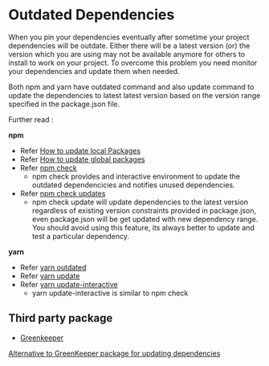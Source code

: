 # Outdated Dependencies
When you pin your dependencies eventually after sometime your project dependencies will be outdate. Either there will be a latest version (or) the version which you are using may not be available anymore for others to install to work on your project.
To overcome this problem you need monitor your dependencies and update them when needed.

Both npm and yarn have outdated command and also update command to update the dependencies to latest latest version based on the version range specified in the package.json file.

Further read :

**npm** 
- Refer [How to update local Packages](https://docs.npmjs.com/getting-started/updating-local-packages)
- Refer [How to update global packages](https://docs.npmjs.com/getting-started/updating-global-packages)
- Refer [npm check](https://www.npmjs.com/package/npm-check-interactive)
  - npm check provides and interactive environment to update the outdated dependencicies and notifies unused dependencies.
- Refer [npm check updates](https://www.npmjs.com/package/npm-check-updates)
  - npm check update will update dependencies to the latest version regardless of existing version constraints provided in package.json, even package.json will be get updated with new dependency range. You should avoid using this feature, its always better to update and test a particular dependency.

**yarn**
- Refer [yarn outdated](https://yarnpkg.com/lang/en/docs/cli/outdated/)
- Refer [yarn update](https://yarnpkg.com/en/docs/cli/upgrade)
- Refer [yarn update-interactive](https://yarnpkg.com/en/docs/cli/upgrade-interactive)
  - yarn update-interactive is similar to npm check

## Third party package
 - [Greenkeeper](https://greenkeeper.io/)
 
 [Alternative to GreenKeeper package for updating dependencies](https://alternativeto.net/software/greenkeeper/?platform=online)
    
